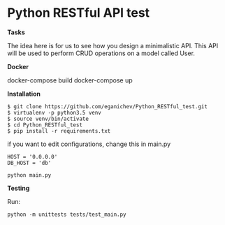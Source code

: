 Python RESTful API test
======================================

**Tasks**

The idea here is for us to see how you design a minimalistic API. This API will be 
used to perform CRUD operations on a model called User.

**Docker**

docker-compose build
docker-compose up

**Installation**
```
$ git clone https://github.com/eganichev/Python_RESTful_test.git
$ virtualenv -p python3.5 venv
$ source venv/bin/activate
$ cd Python_RESTful_test
$ pip install -r requirements.txt
```
if you want to edit configurations, change this in main.py 
```
HOST = '0.0.0.0'
DB_HOST = 'db'
```
```
python main.py
```

**Testing**

Run: 
```
python -m unittests tests/test_main.py
```
